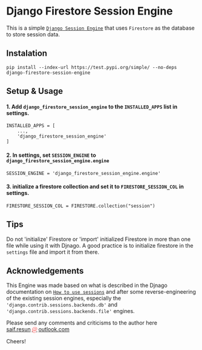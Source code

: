 # Django Firestore Session Engine

This is a simple [`Django Session Engine`](https://docs.djangoproject.com/en/dev/topics/http/sessions) that uses `Firestore` as the database to store session data.

## Instalation

```
pip install --index-url https://test.pypi.org/simple/ --no-deps django-firestore-session-engine

```

## Setup & Usage

#### 1. Add `django_firestore_session_engine` to the `INSTALLED_APPS` list in settings.

```
INSTALLED_APPS = [
    ...,
    'django_firestore_session_engine'
]
```

#### 2. In settings, set `SESSION_ENGINE` to `django_firestore_session_engine.engine`
 
```
SESSION_ENGINE = 'django_firestore_session_engine.engine'

```

#### 3. initialize a firestore collection and set it to `FIRESTORE_SESSION_COL` in settings.

```
FIRESTORE_SESSION_COL = FIRESTORE.collection("session")
```

## Tips

Do not 'initialize' Firestore or 'import' initialized Firestore in more than one file while using it with Djnago. A good practice is to initialize firestore in the `settings` file and import it from there.


## Acknowledgements

This Engine was made based on what is described in the Djnago documentation on [`How to use sessions`](https://docs.djangoproject.com/en/dev/topics/http/sessions/) and after some reverse-engineering of the existing session engines, especially the `'django.contrib.sessions.backends.db'` and `'django.contrib.sessions.backends.file'` engines.


Please send any  comments  and  criticisms  to the author here <a href="mailto:saif.resun@outlook.com">saif.resun<span style="color: #fc4445; margin: 0 3px; font: 1rem 'JetBrains Mono'; font-style: italic;">@</span>outlook.com</a>

Cheers!